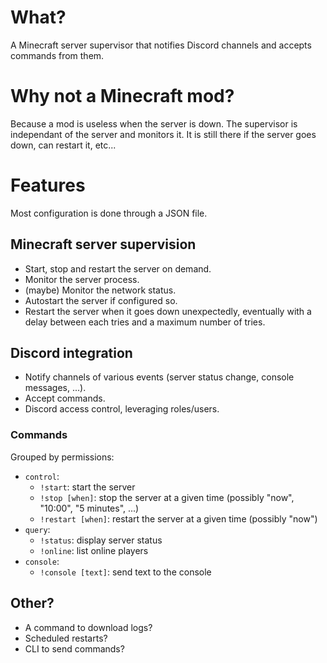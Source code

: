 # What?

A Minecraft server supervisor that notifies Discord channels and accepts commands from them.

# Why not a Minecraft mod?

Because a mod is useless when the server is down. The supervisor is independant of the server and monitors it.
It is still there if the server goes down, can restart it, etc...

# Features

Most configuration is done through a JSON file.

## Minecraft server supervision

- Start, stop and restart the server on demand.
- Monitor the server process.
- (maybe) Monitor the network status.
- Autostart the server if configured so.
- Restart the server when it goes down unexpectedly, eventually with a delay between each tries and a maximum number of tries.

## Discord integration

- Notify channels of various events (server status change, console messages, ...).
- Accept commands.
- Discord access control, leveraging roles/users.

### Commands

Grouped by permissions:

- `control`:
  - `!start`: start the server
  - `!stop [when]`: stop the server at a given time (possibly "now", "10:00", "5 minutes", ...)
  - `!restart [when]`: restart the server at a given time (possibly "now")
- `query`:
  - `!status`: display server status
  - `!online`: list online players
- `console`:
  - `!console [text]`: send text to the console

## Other?

- A command to download logs?
- Scheduled restarts?
- CLI to send commands?
